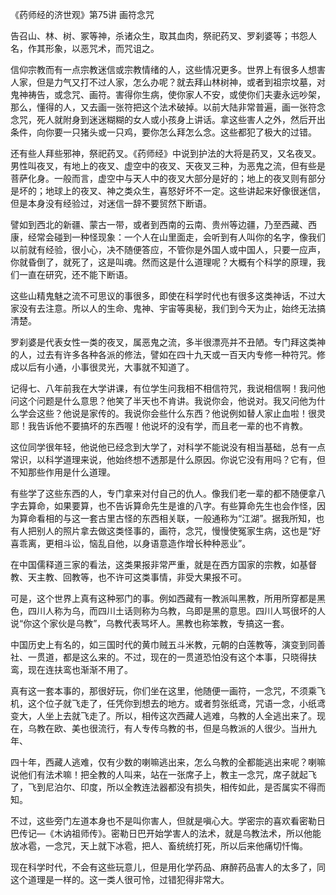 《药师经的济世观》第75讲 画符念咒

告召山、林、树、冢等神，杀诸众生，取其血肉，祭祀药叉、罗刹婆等；书怨人名，作其形象，以恶咒术，而咒诅之。

信仰宗教而有一点宗教迷信或宗教情绪的人，这些情况更多。世界上有很多人想害人家，但是力气又打不过人家，怎么办呢？就去拜山林树神，或者到祖宗坟墓，对鬼神祷告，或念咒、画符。害得你生病，使你家人不安，或使你们夫妻永远吵架，那么，懂得的人，又去画一张符把这个法术破掉。以前大陆非常普遍，画一张符念念咒，死人就附身到迷迷糊糊的女人或小孩身上讲话。拿这些害人之外，然后开出条件，向你要一只猪头或一只鸡，要你怎么拜怎么念。这些都犯了极大的过错。

还有些人拜些邪神，祭祀药叉。《药师经》中说到护法的大将是药叉，又名夜叉。男性叫夜叉，有地上的夜叉、虚空中的夜叉、天夜叉三种，为恶鬼之流，但有些是菩萨化身。一般而言，虚空中与天人中的夜叉大部分是好的；地上的夜叉则有部分是坏的；地球上的夜叉、神之类众生，喜怒好坏不一定。这些讲起来好像很迷信，但是本身没有经验过，对迷信一辞不要贸然下断语。

譬如到西北的新疆、蒙古一带，或者到西南的云南、贵州等边疆，乃至西藏、西康，经常会碰到一种怪现象：一个人在山里面走，会听到有人叫你的名字，像我们以前就有经验，很小心，决不随便答应，不管你是外国人或中国人，只要一应声，你就昏倒了，就死了，这是叫魂。然而这是什么道理呢？大概有个科学的原理，我们一直在研究，还不能下断语。

这些山精鬼魅之流不可思议的事很多，即使在科学时代也有很多这类神话，不过大家没有去注意。所以人的生命、鬼神、宇宙等奥秘，我们到今天为止，始终无法搞清楚。

罗刹婆是代表女性一类的夜叉，属恶鬼之流，多半很漂亮并不丑陋。专门拜这类神的人，过去有许多各种各派的修法，譬如在四十九天或一百天内专修一种符咒。修成以后有小通，小事很灵光，大事就不知道了。

记得七、八年前我在大学讲课，有位学生问我相不相信符咒，我说相信啊！我问他问这个问题是什么意思？他笑了半天也不肯讲。我说你会，他说对。我又问他为什么学会这些？他说是家传的。我说你会些什么东西？他说例如替人家止血啦！很灵耶！我告诉他不要搞坏的东西喔！他说坏的没有学，而且老一辈的也不肯教。

这位同学很年轻，他说他已经念到大学了，对科学不能说没有相当基础，总有一点常识，以科学道理来说，他始终想不透那是什么原因。你说它没有用吗？它有，但不知那些作用是什么道理。

有些学了这些东西的人，专门拿来对付自己的仇人。像我们老一辈的都不随便拿八字去算命，如果要算，也不告诉算命先生是谁的八字。有些算命先生也会作怪，因为算命看相的与这一套古里古怪的东西相关联，一般通称为“江湖”。据我所知，也有人把别人的照片拿去做这类怪事的，画符，念咒，慢慢使冤家生病，这也是“好喜乖离，更相斗讼，恼乱自他，以身语意造作增长种种恶业”。

在中国儒释道三家的看法，这类果报非常严重，就是在西方国家的宗教，如基督教、天主教、回教等，也不许可这类事情，非受大果报不可。

可是，这个世界上真有这种邪门的事。例如西藏有一教派叫黑教，所用所穿都是黑色，四川人称为乌，而四川土话则称为乌教，乌即是黑的意思。四川人骂很坏的人说“你这个家伙是乌教”，乌教代表骂坏人。黑教也称笨教，专搞这一套。

中国历史上有名的，如三国时代的黄巾贼五斗米教，元朝的白莲教等，演变到同善社、一贯道，都是这么来的。不过，现在的一贯道恐怕没有这个本事，只晓得扶鸾，现在连扶鸾也渐渐不用了。

真有这一套本事的，那很好玩，你们坐在这里，他随便一画符，一念咒，不须乘飞机，这个位子就飞走了，任凭你到想去的地方。或者剪张纸鸢，咒语一念，小纸鸢变大，人坐上去就飞走了。所以，相传这次西藏人逃难，乌教的人全逃出来了。现在，乌教在欧、美也很流行，有人专传乌教的书，但是乌教派的人很少。当卅九年、

四十年，西藏人逃难，仅有少数的喇嘛逃出来，怎么乌教的全都能逃出来呢？喇嘛说他们有法术嘛！把全教的人叫来，站在一张席子上，教主一念咒，席子就起飞了，飞到尼泊尔、印度，所以全教连法器都没有损失，相传如此，是否属实不得而知。

不过，这些旁门左道本身也不是叫你害人，但就是嗔心大。学密宗的喜欢看密勒日巴传记—《木讷祖师传》。密勒日巴开始学害人的法术，就是乌教法术，所以他能放冰雹，一念咒，天上就下冰雹，把人、畜统统打死，所以后来他痛切忏悔。

现在科学时代，不会有这些玩意儿，但是用化学药品、麻醉药品害人的太多了，同这个道理是一样的。这一类人很可怜，过错犯得非常大。